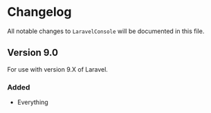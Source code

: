 # Changelog

All notable changes to `LaravelConsole` will be documented in this file.

## Version 9.0

For use with version 9.X of Laravel.

### Added
- Everything
